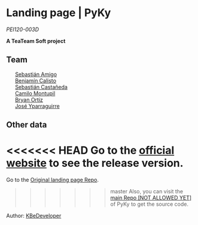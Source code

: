 Landing page | PyKy
===================

*PEI120-003D*

**A TeaTeam Soft project**

Team
----

&nbsp;&nbsp;&nbsp;&nbsp;&nbsp;&nbsp;<a href="https://github.com/huntermasterr" target="_blank">Sebastián Amigo</a><br/>
&nbsp;&nbsp;&nbsp;&nbsp;&nbsp;&nbsp;<a href="https://github.com/KBeDeveloper" target="_blank">Benjamín Calisto</a><br/>
&nbsp;&nbsp;&nbsp;&nbsp;&nbsp;&nbsp;<a href="https://github.com/SebCastaneda" target="_blank">Sebastián Castañeda</a><br/>
&nbsp;&nbsp;&nbsp;&nbsp;&nbsp;&nbsp;<a href="https://github.com/camiloJTG" target="_blank">Camilo Montupil</a><br/>
&nbsp;&nbsp;&nbsp;&nbsp;&nbsp;&nbsp;<a href="https://github.com/RoyalSylphID" target="_blank">Bryan Ortiz</a><br/>
&nbsp;&nbsp;&nbsp;&nbsp;&nbsp;&nbsp;<a href="https://github.com/joseyparraguirre" target="_blank">José Yparraguirre</a><br/>

Other data
--

<<<<<<< HEAD
Go to the <a href="https://teateamsoft.github.io/pyky-landing/" target="blank_">official website</a> to see the release version.
<br/>
=======
Go to the <a href="https://github.com/TeaTeamSoft/pyky-landing.git" target="blank_">Original landing page Repo</a>.<br/>
>>>>>>> master
Also, you can visit the <a href="#" target="blank">main Repo [NOT ALLOWED YET]</a> of PyKy to get the source code.<br/>

Author: <a href="https://github.com/KBeDeveloper" target="blank_">KBeDeveloper</a>
